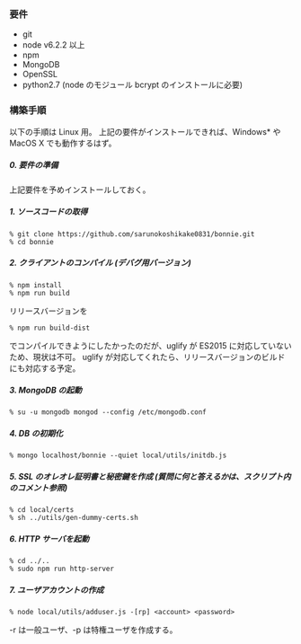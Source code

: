 ### 要件

* git
* node v6.2.2 以上
* npm
* MongoDB
* OpenSSL
* python2.7 (node のモジュール bcrypt のインストールに必要)


### 構築手順

以下の手順は Linux 用。
上記の要件がインストールできれば、Windows* や MacOS X でも動作するはず。


##### 0. 要件の準備

上記要件を予めインストールしておく。


##### 1. ソースコードの取得

    % git clone https://github.com/sarunokoshikake0831/bonnie.git
    % cd bonnie


##### 2. クライアントのコンパイル (デバグ用バージョン)

    % npm install
    % npm run build

リリースバージョンを

    % npm run build-dist

でコンパイルできようにしたかったのだが、uglify が ES2015 に対応していないため、現状は不可。
uglify が対応してくれたら、リリースバージョンのビルドにも対応する予定。


##### 3. MongoDB の起動

    % su -u mongodb mongod --config /etc/mongodb.conf

##### 4. DB の初期化

    % mongo localhost/bonnie --quiet local/utils/initdb.js

##### 5. SSL のオレオレ証明書と秘密鍵を作成 (質問に何と答えるかは、スクリプト内のコメント参照)

    % cd local/certs
    % sh ../utils/gen-dummy-certs.sh

##### 6. HTTP サーバを起動

    % cd ../..
    % sudo npm run http-server

##### 7. ユーザアカウントの作成

    % node local/utils/adduser.js -[rp] <account> <password>

-r は一般ユーザ、-p は特権ユーザを作成する。

